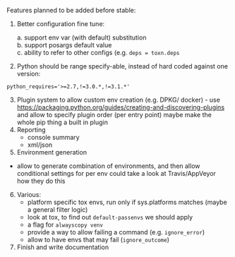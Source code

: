 Features planned to be added before stable:

1. Better configuration fine tune:

   a. support env var (with default) substitution   
   b. support posargs default value   
   c. ability to refer to other configs (e.g. ``deps = toxn.deps``

2. Python should be range specify-able, instead of hard coded against one version:
  ```
  python_requires='>=2.7,!=3.0.*,!=3.1.*'
  ```
3. Plugin system to allow custom env creation (e.g. DPKG/ docker) -
   use https://packaging.python.org/guides/creating-and-discovering-plugins and allow to
   specify plugin order (per entry point)
   maybe make the whole pip thing a built in plugin
4. Reporting
   - console summary
   - xml/json
5. Environment generation
  - allow to generate combination of environments, and then allow conditional settings for per env
  could take a look at Travis/AppVeyor how they do this
6. Various:
   - platform specific tox envs, run only if sys.platforms matches (maybe a general filter logic)
   - look at tox, to find out ``default-passenvs`` we should apply
   - a flag for ```alwayscopy venv```
   - provide a way to allow failing a command (e.g. ``ignore_error``)
   - allow to have envs that may fail (``ignore_outcome``)
7. Finish and write documentation
